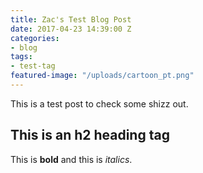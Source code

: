 ```yaml
---
title: Zac's Test Blog Post
date: 2017-04-23 14:39:00 Z
categories:
- blog
tags:
- test-tag
featured-image: "/uploads/cartoon_pt.png"
---
```


This is a test post to check some shizz out.

## This is an h2 heading tag

This is **bold** and this is *italics*.